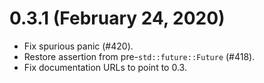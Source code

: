 # 0.3.1 (February 24, 2020)

- Fix spurious panic (#420).
- Restore assertion from pre-`std::future::Future` (#418).
- Fix documentation URLs to point to 0.3.

